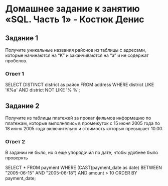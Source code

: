 # Домашнее задание к занятию «SQL. Часть 1» - Костюк Денис

## Задание 1
Получите уникальные названия районов из таблицы с адресами, которые начинаются на “K” и заканчиваются на “a” и не содержат пробелов.

### Ответ 1

SELECT DISTINCT district as район
FROM address
WHERE district LIKE 'K%a' AND district NOT LIKE '% %';

## Задание 2
Получите из таблицы платежей за прокат фильмов информацию по платежам, которые выполнялись в промежуток с 15 июня 2005 года по 18 июня 2005 года включительно и стоимость которых превышает 10.00.

### Ответ 2

В задании не было, но я еще упорядочил по дате, чтобы удобнее было проверять

SELECT * 
FROM payment
WHERE (CAST(payment_date as date) BETWEEN "2005-06-15" AND "2005-06-18") AND amount > 10
ORDER BY payment_date;
